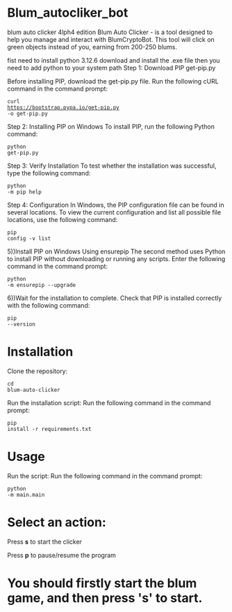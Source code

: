 # Blum_autocliker_bot
blum auto clicker 4lph4 edition
Blum Auto Clicker - is a tool designed to help you manage and interact with BlumCryptoBot. This tool will click on green objects instead of you, earning from 200-250 blums.

fist need to install python 3.12.6
download and install the .exe file 
then you need to add python to your system path
Step 1: Download PIP get-pip.py

Before installing PIP, download the get-pip.py file. Run the following cURL command in the command prompt:
</pre></header><pre><code class="hljs language-html"><span class="hljs-tag"><span class="hljs-name">curl https://bootstrap.pypa.io/get-pip.py -o get-pip.py</code></pre></div>
Step 2: Installing PIP on Windows
To install PIP, run the following Python command:
</pre></header><pre><code class="hljs language-html"><span class="hljs-tag"><span class="hljs-name">python get-pip.py</code></pre></div>
Step 3: Verify Installation
To test whether the installation was successful, type the following command:
</pre></header><pre><code class="hljs language-html"><span class="hljs-tag"><span class="hljs-name">python -m pip help</code></pre></div>
Step 4: Configuration
In Windows, the PIP configuration file can be found in several locations. To view the current configuration and list all possible file locations, use the following command:
</pre></header><pre><code class="hljs language-html"><span class="hljs-tag"><span class="hljs-name">pip config -v list</code></pre></div>
5))Install PIP on Windows Using ensurepip
The second method uses Python to install PIP without downloading or running any scripts. Enter the following command in the command prompt:
</pre></header><pre><code class="hljs language-html"><span class="hljs-tag"><span class="hljs-name">python -m ensurepip --upgrade</code></pre></div>
6))Wait for the installation to complete. Check that PIP is installed correctly with the following command:
</pre></header><pre><code class="hljs language-html"><span class="hljs-tag"><span class="hljs-name">pip --version</code></pre></div>

# Installation
Clone the repository:
</pre></header><pre><code class="hljs language-html"><span class="hljs-tag"><span class="hljs-name">cd blum-auto-clicker</code></pre></div>
Run the installation script: Run the following command in the command prompt:
</pre></header><pre><code class="hljs language-html"><span class="hljs-tag"><span class="hljs-name">pip install -r requirements.txt</code></pre></div>
# Usage
Run the script: Run the following command in the command prompt:
</pre></header><pre><code class="hljs language-html"><span class="hljs-tag"><span class="hljs-name">python -m main.main</code></pre></div>

# Select an action:

Press **s** to start the clicker

Press **p** to pause/resume the program

# You should firstly start the blum game, and then press 's' to start.






  
